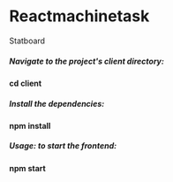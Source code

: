 # Reactmachinetask
Statboard


<h5>Navigate to the project's client directory:</h5>
<h4>cd client</h4>

<h5>Install the dependencies:</h5>
<h4>npm install</h4>

<h5>Usage: to start the frontend:</h5>
<h4>npm start</h4>
